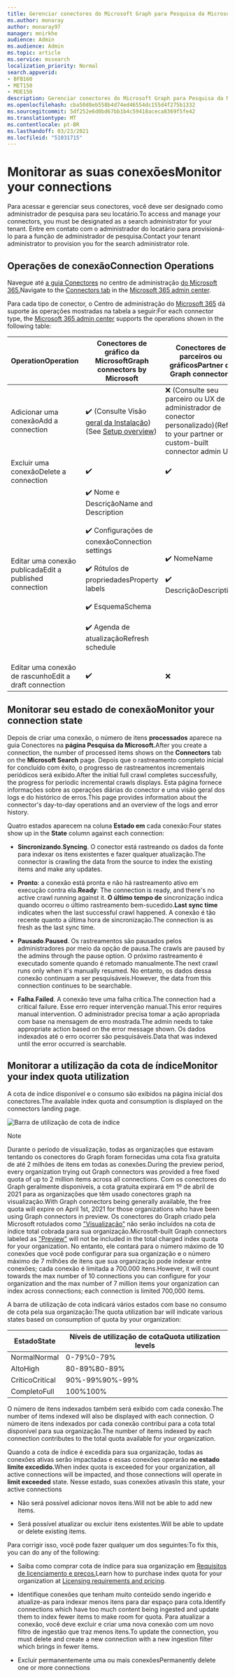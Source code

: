 ```yaml
---
title: Gerenciar conectores do Microsoft Graph para Pesquisa da Microsoft
ms.author: monaray
author: monaray97
manager: mnirkhe
audience: Admin
ms.audience: Admin
ms.topic: article
ms.service: mssearch
localization_priority: Normal
search.appverid:
- BFB160
- MET150
- MOE150
description: Gerenciar conectores do Microsoft Graph para Pesquisa da Microsoft.
ms.openlocfilehash: cba50d8eb558b4d74ed46554dc155d4f275b1332
ms.sourcegitcommit: 5df252e6d0bd67bb1b4c59418aceca8369f5fe42
ms.translationtype: MT
ms.contentlocale: pt-BR
ms.lasthandoff: 03/23/2021
ms.locfileid: "51031715"
---
```

<!-- markdownlint-disable no-inline-html -->

# <a name="monitor-your-connections"></a><span data-ttu-id="666fa-103">Monitorar as suas conexões</span><span class="sxs-lookup"><span data-stu-id="666fa-103">Monitor your connections</span></span>

<span data-ttu-id="666fa-104">Para acessar e gerenciar seus conectores, você deve ser designado como administrador de pesquisa para seu locatário.</span><span class="sxs-lookup"><span data-stu-id="666fa-104">To access and manage your connectors, you must be designated as a search administrator for your tenant.</span></span> <span data-ttu-id="666fa-105">Entre em contato com o administrador do locatário para provisioná-lo para a função de administrador de pesquisa.</span><span class="sxs-lookup"><span data-stu-id="666fa-105">Contact your tenant administrator to provision you for the search administrator role.</span></span>

## <a name="connection-operations"></a><span data-ttu-id="666fa-106">Operações de conexão</span><span class="sxs-lookup"><span data-stu-id="666fa-106">Connection Operations</span></span>

<span data-ttu-id="666fa-107">Navegue até [a guia Conectores](https://admin.microsoft.com/Adminportal/Home#/MicrosoftSearch/Connectors) no centro de administração [do Microsoft 365.](https://admin.microsoft.com)</span><span class="sxs-lookup"><span data-stu-id="666fa-107">Navigate to the [Connectors tab](https://admin.microsoft.com/Adminportal/Home#/MicrosoftSearch/Connectors) in the [Microsoft 365 admin center](https://admin.microsoft.com).</span></span>

<span data-ttu-id="666fa-108">Para cada tipo de conector, o Centro de administração do [Microsoft 365](https://admin.microsoft.com) dá suporte às operações mostradas na tabela a seguir:</span><span class="sxs-lookup"><span data-stu-id="666fa-108">For each connector type, the [Microsoft 365 admin center](https://admin.microsoft.com) supports the operations shown in the following table:</span></span>

<span data-ttu-id="666fa-109">Operation</span><span class="sxs-lookup"><span data-stu-id="666fa-109">Operation</span></span> | <span data-ttu-id="666fa-110">Conectores de gráfico da Microsoft</span><span class="sxs-lookup"><span data-stu-id="666fa-110">Graph connectors by Microsoft</span></span> | <span data-ttu-id="666fa-111">Conectores de parceiros ou gráficos</span><span class="sxs-lookup"><span data-stu-id="666fa-111">Partner or Graph connectors</span></span>
--- | --- | ---
<span data-ttu-id="666fa-112">Adicionar uma conexão</span><span class="sxs-lookup"><span data-stu-id="666fa-112">Add a connection</span></span> | :heavy_check_mark: <span data-ttu-id="666fa-113">(Consulte Visão [geral da Instalação](configure-connector.md))</span><span class="sxs-lookup"><span data-stu-id="666fa-113">(See [Setup overview](configure-connector.md))</span></span> | :x: <span data-ttu-id="666fa-114">(Consulte seu parceiro ou UX de administrador de conector personalizado)</span><span class="sxs-lookup"><span data-stu-id="666fa-114">(Refer to your partner or custom-built connector admin UX)</span></span>
<span data-ttu-id="666fa-115">Excluir uma conexão</span><span class="sxs-lookup"><span data-stu-id="666fa-115">Delete a connection</span></span> | :heavy_check_mark: | :heavy_check_mark:
<span data-ttu-id="666fa-118">Editar uma conexão publicada</span><span class="sxs-lookup"><span data-stu-id="666fa-118">Edit a published connection</span></span> | :heavy_check_mark: <span data-ttu-id="666fa-119">Nome e Descrição</span><span class="sxs-lookup"><span data-stu-id="666fa-119">Name and Description</span></span><br></br> :heavy_check_mark: <span data-ttu-id="666fa-120">Configurações de conexão</span><span class="sxs-lookup"><span data-stu-id="666fa-120">Connection settings</span></span><br></br> :heavy_check_mark: <span data-ttu-id="666fa-121">Rótulos de propriedades</span><span class="sxs-lookup"><span data-stu-id="666fa-121">Property labels</span></span><br></br> :heavy_check_mark: <span data-ttu-id="666fa-122">Esquema</span><span class="sxs-lookup"><span data-stu-id="666fa-122">Schema</span></span><br></br> :heavy_check_mark: <span data-ttu-id="666fa-123">Agenda de atualização</span><span class="sxs-lookup"><span data-stu-id="666fa-123">Refresh schedule</span></span><br></br> | :heavy_check_mark: <span data-ttu-id="666fa-124">Nome</span><span class="sxs-lookup"><span data-stu-id="666fa-124">Name</span></span><br></br> :heavy_check_mark: <span data-ttu-id="666fa-125">Descrição</span><span class="sxs-lookup"><span data-stu-id="666fa-125">Description</span></span>
<span data-ttu-id="666fa-126">Editar uma conexão de rascunho</span><span class="sxs-lookup"><span data-stu-id="666fa-126">Edit a draft connection</span></span> | :heavy_check_mark: | :x:

## <a name="monitor-your-connection-state"></a><span data-ttu-id="666fa-129">Monitorar seu estado de conexão</span><span class="sxs-lookup"><span data-stu-id="666fa-129">Monitor your connection state</span></span>

<span data-ttu-id="666fa-130">Depois de criar uma conexão, o número de itens **processados** aparece na guia Conectores na **página Pesquisa da Microsoft.**</span><span class="sxs-lookup"><span data-stu-id="666fa-130">After you create a connection, the number of processed items shows on the **Connectors** tab on the **Microsoft Search** page.</span></span> <span data-ttu-id="666fa-131">Depois que o rastreamento completo inicial for concluído com êxito, o progresso de rastreamentos incrementais periódicos será exibido.</span><span class="sxs-lookup"><span data-stu-id="666fa-131">After the initial full crawl completes successfully, the progress for periodic incremental crawls displays.</span></span> <span data-ttu-id="666fa-132">Esta página fornece informações sobre as operações diárias do conector e uma visão geral dos logs e do histórico de erros.</span><span class="sxs-lookup"><span data-stu-id="666fa-132">This page provides information about the connector's day-to-day operations and an overview of the logs and error history.</span></span>

<span data-ttu-id="666fa-133">Quatro estados aparecem na coluna **Estado em** cada conexão:</span><span class="sxs-lookup"><span data-stu-id="666fa-133">Four states show up in the **State** column against each connection:</span></span>

* <span data-ttu-id="666fa-134">**Sincronizando**.</span><span class="sxs-lookup"><span data-stu-id="666fa-134">**Syncing**.</span></span> <span data-ttu-id="666fa-135">O conector está rastreando os dados da fonte para indexar os itens existentes e fazer qualquer atualização.</span><span class="sxs-lookup"><span data-stu-id="666fa-135">The connector is crawling the data from the source to index the existing items and make any updates.</span></span>

* <span data-ttu-id="666fa-136">**Pronto**: a conexão está pronta e não há rastreamento ativo em execução contra ela.</span><span class="sxs-lookup"><span data-stu-id="666fa-136">**Ready**: The connection is ready, and there's no active crawl running against it.</span></span> <span data-ttu-id="666fa-137">**O último tempo de** sincronização indica quando ocorreu o último rastreamento bem-sucedido.</span><span class="sxs-lookup"><span data-stu-id="666fa-137">**Last sync time** indicates when the last successful crawl happened.</span></span> <span data-ttu-id="666fa-138">A conexão é tão recente quanto a última hora de sincronização.</span><span class="sxs-lookup"><span data-stu-id="666fa-138">The connection is as fresh as the last sync time.</span></span>

* <span data-ttu-id="666fa-139">**Pausado**.</span><span class="sxs-lookup"><span data-stu-id="666fa-139">**Paused**.</span></span> <span data-ttu-id="666fa-140">Os rastreamentos são pausados pelos administradores por meio da opção de pausa.</span><span class="sxs-lookup"><span data-stu-id="666fa-140">The crawls are paused by the admins through the pause option.</span></span> <span data-ttu-id="666fa-141">O próximo rastreamento é executado somente quando é retomado manualmente.</span><span class="sxs-lookup"><span data-stu-id="666fa-141">The next crawl runs only when it's manually resumed.</span></span> <span data-ttu-id="666fa-142">No entanto, os dados dessa conexão continuam a ser pesquisáveis.</span><span class="sxs-lookup"><span data-stu-id="666fa-142">However, the data from this connection continues to be searchable.</span></span>

* <span data-ttu-id="666fa-143">**Falha**.</span><span class="sxs-lookup"><span data-stu-id="666fa-143">**Failed**.</span></span> <span data-ttu-id="666fa-144">A conexão teve uma falha crítica.</span><span class="sxs-lookup"><span data-stu-id="666fa-144">The connection had a critical failure.</span></span> <span data-ttu-id="666fa-145">Esse erro requer intervenção manual.</span><span class="sxs-lookup"><span data-stu-id="666fa-145">This error requires manual intervention.</span></span> <span data-ttu-id="666fa-146">O administrador precisa tomar a ação apropriada com base na mensagem de erro mostrada.</span><span class="sxs-lookup"><span data-stu-id="666fa-146">The admin needs to take appropriate action based on the error message shown.</span></span> <span data-ttu-id="666fa-147">Os dados indexados até o erro ocorrer são pesquisáveis.</span><span class="sxs-lookup"><span data-stu-id="666fa-147">Data that was indexed until the error occurred is searchable.</span></span>

## <a name="monitor-your-index-quota-utilization"></a><span data-ttu-id="666fa-148">Monitorar a utilização da cota de índice</span><span class="sxs-lookup"><span data-stu-id="666fa-148">Monitor your index quota utilization</span></span>

<span data-ttu-id="666fa-149">A cota de índice disponível e o consumo são exibidos na página inicial dos conectores.</span><span class="sxs-lookup"><span data-stu-id="666fa-149">The available index quota and consumption is displayed on the connectors landing page.</span></span>

![Barra de utilização de cota de índice](media/quota_utilization.png)
 
>[!NOTE]
><span data-ttu-id="666fa-151">Durante o período de visualização, todas as organizações que estavam tentando os conectores do Graph foram fornecidas uma cota fixa gratuita de até 2 milhões de itens em todas as conexões.</span><span class="sxs-lookup"><span data-stu-id="666fa-151">During the preview period, every organization trying out Graph connectors was provided a free fixed quota of up to 2 million items across all connections.</span></span> <span data-ttu-id="666fa-152">Com os conectores do Graph geralmente disponíveis, a cota gratuita expirará em 1º de abril de 2021 para as organizações que têm usado conectores graph na visualização.</span><span class="sxs-lookup"><span data-stu-id="666fa-152">With Graph connectors being generally available, the free quota will expire on April 1st, 2021 for those organizations who have been using Graph connectors in preview.</span></span>
><span data-ttu-id="666fa-153">Os conectores do Graph criado pela Microsoft rotulados como ["Visualização"](./connectors-overview.md) não serão incluídos na cota de índice total cobrada para sua organização.</span><span class="sxs-lookup"><span data-stu-id="666fa-153">Microsoft-built Graph connectors labeled as ["Preview"](./connectors-overview.md) will not be included in the total charged index quota for your organization.</span></span> <span data-ttu-id="666fa-154">No entanto, ele contará para o número máximo de 10 conexões que você pode configurar para sua organização e o número máximo de 7 milhões de itens que sua organização pode indexar entre conexões; cada conexão é limitada a 700.000 itens.</span><span class="sxs-lookup"><span data-stu-id="666fa-154">However, it will count towards the max number of 10 connections you can configure for your organization and the max number of 7 million items your organization can index across connections; each connection is limited 700,000 items.</span></span> 

<span data-ttu-id="666fa-155">A barra de utilização de cota indicará vários estados com base no consumo de cota pela sua organização:</span><span class="sxs-lookup"><span data-stu-id="666fa-155">The quota utilization bar will indicate various states based on consumption of quota by your organization:</span></span>

<span data-ttu-id="666fa-156">Estado</span><span class="sxs-lookup"><span data-stu-id="666fa-156">State</span></span> | <span data-ttu-id="666fa-157">Níveis de utilização de cota</span><span class="sxs-lookup"><span data-stu-id="666fa-157">Quota utilization levels</span></span>
--- | --- 
<span data-ttu-id="666fa-158">Normal</span><span class="sxs-lookup"><span data-stu-id="666fa-158">Normal</span></span> | <span data-ttu-id="666fa-159">0-79%</span><span class="sxs-lookup"><span data-stu-id="666fa-159">0-79%</span></span>
<span data-ttu-id="666fa-160">Alto</span><span class="sxs-lookup"><span data-stu-id="666fa-160">High</span></span> | <span data-ttu-id="666fa-161">80-89%</span><span class="sxs-lookup"><span data-stu-id="666fa-161">80-89%</span></span>
<span data-ttu-id="666fa-162">Crítico</span><span class="sxs-lookup"><span data-stu-id="666fa-162">Critical</span></span> | <span data-ttu-id="666fa-163">90%-99%</span><span class="sxs-lookup"><span data-stu-id="666fa-163">90%-99%</span></span>
<span data-ttu-id="666fa-164">Completo</span><span class="sxs-lookup"><span data-stu-id="666fa-164">Full</span></span> | <span data-ttu-id="666fa-165">100%</span><span class="sxs-lookup"><span data-stu-id="666fa-165">100%</span></span>

<!-- 
![Quota utilization levels](media/connectors-quota-utilization-levels.png)
-->

<span data-ttu-id="666fa-166">O número de itens indexados também será exibido com cada conexão.</span><span class="sxs-lookup"><span data-stu-id="666fa-166">The number of items indexed will also be displayed with each connection.</span></span> <span data-ttu-id="666fa-167">O número de itens indexados por cada conexão contribui para a cota total disponível para sua organização.</span><span class="sxs-lookup"><span data-stu-id="666fa-167">The number of items indexed by each connection contributes to the total quota available for your organization.</span></span>

<span data-ttu-id="666fa-168">Quando a cota de índice é excedida para sua organização, todas as conexões ativas serão impactadas e essas conexões operarão **no estado limite excedido.**</span><span class="sxs-lookup"><span data-stu-id="666fa-168">When index quota is exceeded for your organization, all active connections will be impacted, and those connections will operate in **limit exceeded** state.</span></span> <span data-ttu-id="666fa-169">Nesse estado, suas conexões ativas</span><span class="sxs-lookup"><span data-stu-id="666fa-169">In this state, your active connections</span></span>  

* <span data-ttu-id="666fa-170">Não será possível adicionar novos itens.</span><span class="sxs-lookup"><span data-stu-id="666fa-170">Will not be able to add new items.</span></span>

* <span data-ttu-id="666fa-171">Será possível atualizar ou excluir itens existentes.</span><span class="sxs-lookup"><span data-stu-id="666fa-171">Will be able to update or delete existing items.</span></span>

<span data-ttu-id="666fa-172">Para corrigir isso, você pode fazer qualquer um dos seguintes:</span><span class="sxs-lookup"><span data-stu-id="666fa-172">To fix this, you can do any of the following:</span></span>

* <span data-ttu-id="666fa-173">Saiba como comprar cota de índice para sua organização em [Requisitos de licenciamento e preços.](licensing.md)</span><span class="sxs-lookup"><span data-stu-id="666fa-173">Learn how to purchase index quota for your organization at [Licensing requirements and pricing](licensing.md).</span></span>

* <span data-ttu-id="666fa-174">Identifique conexões que tenham muito conteúdo sendo ingerido e atualize-as para indexar menos itens para dar espaço para cota.</span><span class="sxs-lookup"><span data-stu-id="666fa-174">Identify connections which have too much content being ingested and update them to index fewer items to make room for quota.</span></span> <span data-ttu-id="666fa-175">Para atualizar a conexão, você deve excluir e criar uma nova conexão com um novo filtro de ingestão que traz menos itens.</span><span class="sxs-lookup"><span data-stu-id="666fa-175">To update the connection, you must delete and create a new connection with a new ingestion filter which brings in fewer items.</span></span>

* <span data-ttu-id="666fa-176">Excluir permanentemente uma ou mais conexões</span><span class="sxs-lookup"><span data-stu-id="666fa-176">Permanently delete one or more connections</span></span>